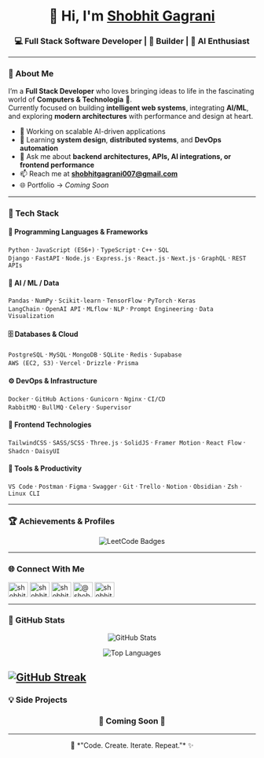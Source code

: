 <h1 align="center">👋 Hi, I'm <a href="https://github.com/techis-sg">Shobhit Gagrani</a></h1>
<h3 align="center">💻 Full Stack Software Developer | 🚀 Builder | 🧠 AI Enthusiast</h3>

---

### 🧩 About Me

I’m a **Full Stack Developer** who loves bringing ideas to life in the fascinating world of **Computers & Technologia** 🧠.  
Currently focused on building **intelligent web systems**, integrating **AI/ML**, and exploring **modern architectures** with performance and design at heart.

- 🔭 Working on scalable AI-driven applications  
- 🌱 Learning **system design**, **distributed systems**, and **DevOps automation**  
- 💬 Ask me about **backend architectures, APIs, AI integrations, or frontend performance**  
- 📫 Reach me at **[shobhitgagrani007@gmail.com](mailto:shobhitgagrani007@gmail.com)**  
- 🌐 Portfolio → *Coming Soon*  

---

### 🧠 Tech Stack

#### 🧩 Programming Languages & Frameworks  
`Python` · `JavaScript (ES6+)` · `TypeScript` · `C++` · `SQL`  
`Django` · `FastAPI` · `Node.js` · `Express.js` · `React.js` · `Next.js` · `GraphQL` · `REST APIs`

#### 🤖 AI / ML / Data  
`Pandas` · `NumPy` · `Scikit-learn` · `TensorFlow` · `PyTorch` · `Keras`  
`LangChain` · `OpenAI API` · `MLflow` · `NLP` · `Prompt Engineering` · `Data Visualization`

#### 🗄️ Databases & Cloud  
`PostgreSQL` · `MySQL` · `MongoDB` · `SQLite` · `Redis` · `Supabase`  
`AWS (EC2, S3)` · `Vercel` · `Drizzle` · `Prisma`

#### ⚙️ DevOps & Infrastructure  
`Docker` · `GitHub Actions` · `Gunicorn` · `Nginx` · `CI/CD`  
`RabbitMQ` · `BullMQ` · `Celery` · `Supervisor`

#### 🎨 Frontend Technologies  
`TailwindCSS` · `SASS/SCSS` · `Three.js` · `SolidJS` · `Framer Motion` · `React Flow` · `Shadcn` · `DaisyUI`

#### 🧰 Tools & Productivity  
`VS Code` · `Postman` · `Figma` · `Swagger` · `Git` · `Trello` · `Notion` · `Obsidian` · `Zsh` · `Linux CLI`

---

### 🏆 Achievements & Profiles

<p align="center">
  <img src="https://leetcode-badge-showcase.vercel.app/api?username=ShobhitGagrani&animated=true" alt="LeetCode Badges" />
</p>

---

### 🌐 Connect With Me

<p align="left">
<a href="https://linkedin.com/in/shobhitgagrani" target="blank"><img align="center" src="https://raw.githubusercontent.com/rahuldkjain/github-profile-readme-generator/master/src/images/icons/Social/linked-in-alt.svg" alt="shobhitgagrani" height="30" width="40" /></a>
<a href="https://www.hackerrank.com/shobhitgagrani01" target="blank"><img align="center" src="https://raw.githubusercontent.com/rahuldkjain/github-profile-readme-generator/master/src/images/icons/Social/hackerrank.svg" alt="shobhitgagrani01" height="30" width="40" /></a>
<a href="https://www.leetcode.com/shobhitgagrani" target="blank"><img align="center" src="https://raw.githubusercontent.com/rahuldkjain/github-profile-readme-generator/master/src/images/icons/Social/leet-code.svg" alt="shobhitgagrani" height="30" width="40" /></a>
<a href="https://www.hackerearth.com/@shobhit333" target="blank"><img align="center" src="https://raw.githubusercontent.com/rahuldkjain/github-profile-readme-generator/master/src/images/icons/Social/hackerearth.svg" alt="@shobhit333" height="30" width="40" /></a>
<a href="https://auth.geeksforgeeks.org/user/shobhitgagraztce" target="blank"><img align="center" src="https://raw.githubusercontent.com/rahuldkjain/github-profile-readme-generator/master/src/images/icons/Social/geeks-for-geeks.svg" alt="shobhitgagraztce" height="30" width="40" /></a>
</p>

---

### 🧮 GitHub Stats

<p align="center">
  <img src="https://github-readme-stats.vercel.app/api?username=techis-sg&show_icons=true&theme=tokyonight" alt="GitHub Stats" />
</p>

<p align="center">
  <img src="https://github-readme-stats.vercel.app/api/top-langs/?username=techis-sg&layout=compact&theme=tokyonight" alt="Top Languages" />
</p>

[![GitHub Streak](https://github-readme-streak-stats.herokuapp.com?user=Techis-sg)](https://git.io/streak-stats)
---

### 💡 Side Projects
<h3 align="center">🚧 Coming Soon 🚧</h3>

---

<p align="center">💬 *"Code. Create. Iterate. Repeat."* ✨</p>
